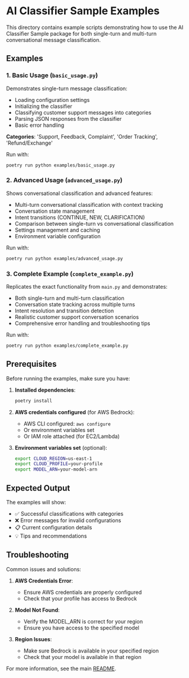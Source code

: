 # AI Classifier Sample Examples

This directory contains example scripts demonstrating how to use the AI Classifier Sample package for both single-turn and multi-turn conversational message classification.

## Examples

### 1. Basic Usage (`basic_usage.py`)

Demonstrates single-turn message classification:

- Loading configuration settings
- Initializing the classifier
- Classifying customer support messages into categories
- Parsing JSON responses from the classifier
- Basic error handling

**Categories**: 'Support, Feedback, Complaint', 'Order Tracking', 'Refund/Exchange'

Run with:

```bash
poetry run python examples/basic_usage.py
```

### 2. Advanced Usage (`advanced_usage.py`)

Shows conversational classification and advanced features:

- Multi-turn conversational classification with context tracking
- Conversation state management
- Intent transitions (CONTINUE, NEW, CLARIFICATION)
- Comparison between single-turn vs conversational classification
- Settings management and caching
- Environment variable configuration

Run with:

```bash
poetry run python examples/advanced_usage.py
```

### 3. Complete Example (`complete_example.py`)

Replicates the exact functionality from `main.py` and demonstrates:

- Both single-turn and multi-turn classification
- Conversation state tracking across multiple turns
- Intent resolution and transition detection
- Realistic customer support conversation scenarios
- Comprehensive error handling and troubleshooting tips

Run with:

```bash
poetry run python examples/complete_example.py
```

## Prerequisites

Before running the examples, make sure you have:

1. **Installed dependencies**:

   ```bash
   poetry install
   ```

2. **AWS credentials configured** (for AWS Bedrock):
   - AWS CLI configured: `aws configure`
   - Or environment variables set
   - Or IAM role attached (for EC2/Lambda)

3. **Environment variables set** (optional):

   ```bash
   export CLOUD_REGION=us-east-1
   export CLOUD_PROFILE=your-profile
   export MODEL_ARN=your-model-arn
   ```

## Expected Output

The examples will show:

- ✅ Successful classifications with categories
- ❌ Error messages for invalid configurations
- 📋 Current configuration details
- 💡 Tips and recommendations

## Troubleshooting

Common issues and solutions:

1. **AWS Credentials Error**:
   - Ensure AWS credentials are properly configured
   - Check that your profile has access to Bedrock

2. **Model Not Found**:
   - Verify the MODEL_ARN is correct for your region
   - Ensure you have access to the specified model

3. **Region Issues**:
   - Make sure Bedrock is available in your specified region
   - Check that your model is available in that region

For more information, see the main [README](../README.md).
